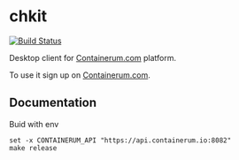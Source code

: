 # chkit
[![Build Status](https://travis-ci.org/containerum/chkit.svg?branch=master)](https://travis-ci.org/containerum/chkit)

Desktop client for [Containerum.com](https://containerum.com) platform.

To use it sign up on [Containerum.com](https://containerum.com).

## Documentation

Buid with env
```fish
set -x CONTAINERUM_API "https://api.containerum.io:8082"
make release
```
